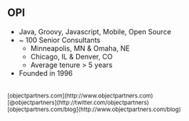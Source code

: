 <br><br>
## OPI

+ Java, Groovy, Javascript, Mobile, Open Source
+ ~ 100 Senior Consultants
    + Minneapolis, MN & Omaha, NE
    + Chicago, IL & Denver, CO
    + Average tenure > 5 years
+ Founded in 1996

<br>
<small>
[objectpartners.com](http://www.objectpartners.com)<br/>
[@objectpartners](http://twitter.com/objectpartners)<br/>
[objectpartners.com/blog](http://www.objectpartners.com/blog)
</small>
